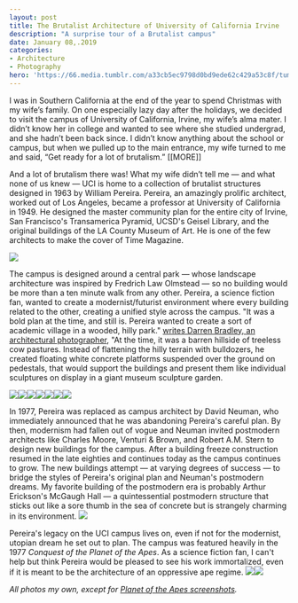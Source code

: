 ```yaml
---
layout: post
title: The Brutalist Architecture of University of California Irvine
description: "A surprise tour of a Brutalist campus"
date: January 08,.2019
categories:
- Architecture
- Photography
hero: 'https://66.media.tumblr.com/a33cb5ec9798d0bd9ede62c429a53c8f/tumblr_inline_pl0rd3eAU21qzwy5u_1280.jpg'
---
```


I was in Southern California at the end of the year to spend Christmas with my wife’s family. On one especially lazy day after the holidays, we decided to visit the campus of University of California, Irvine, my wife’s alma mater. I didn’t know her in college and wanted to see where she studied undergrad, and she hadn’t been back since. I didn’t know anything about the school or campus, but when we pulled up to the main entrance, my wife turned to me and said, “Get ready for a lot of brutalism.”
[[MORE]]

And a lot of brutalism there was! What my wife didn’t tell me — and what none of us knew — UCI is home to a collection of brutalist structures designed in 1963 by William Pereira. Pereira, an amazingly prolific architect, worked out of Los Angeles, became a professor at University of California in 1949. He designed the master community plan for the entire city of Irvine, San Francisco's Transamerica Pyramid, UCSD's Geisel Library, and the original buildings of the LA County Museum of Art. He is one of the few architects to make the cover of Time Magazine.

![](https://66.media.tumblr.com/02231f1875a048be564fa9184767b76b/tumblr_inline_pl0rrhnJ141qzwy5u_540.jpg)

The campus is designed around a central park — whose landscape architecture was inspired by Fredrich Law Olmstead — so no building would be more than a ten minute walk from any other. Pereira, a science fiction fan, wanted to create a modernist/futurist environment where every building related to the other, creating a unified style across the campus. "It was a bold plan at the time, and still is. Pereira wanted to create a sort of academic village in a wooded, hilly park." [writes Darren Bradley, an architectural photographer](http://modernistarchitecture.blogspot.com/2015/03/uc-irvine-singular-brutalist-vision.html), "At the time, it was a barren hillside of treeless cow pastures. Instead of flattening the hilly terrain with bulldozers, he created floating white concrete platforms suspended over the ground on pedestals, that would support the buildings and present them like individual sculptures on display in a giant museum sculpture garden.

![](https://66.media.tumblr.com/7c322d74443235d9283da178b873d0d2/tumblr_inline_pl0rdf7QfQ1qzwy5u_1280.jpg)![](https://66.media.tumblr.com/44077ca866390c20ad0d4c10e51cc0c9/tumblr_inline_pl0rl9xS5T1qzwy5u_1280.jpg)![](https://66.media.tumblr.com/2a20b7d9d612620a18585b0d567f79a0/tumblr_inline_pl0rdqi8un1qzwy5u_1280.jpg)![](https://66.media.tumblr.com/7c322d74443235d9283da178b873d0d2/tumblr_inline_pl0re2BXaJ1qzwy5u_1280.jpg)![](https://66.media.tumblr.com/548da0258578f5b3b9b8e10bcbde4260/tumblr_inline_pl0rekTFDO1qzwy5u_1280.jpg)![](https://66.media.tumblr.com/f241ee34b5fddb8bae20ba39a529e888/tumblr_inline_pl0rl2UHgz1qzwy5u_1280.jpg)![](https://66.media.tumblr.com/00de24183bbea63081b1e522feb218d5/tumblr_inline_pl0rluTD9U1qzwy5u_1280.jpg)

In 1977, Pereira was replaced as campus architect by David Neuman, who immediately announced that he was abandoning Pereira's careful plan. By then, modernism had fallen out of vogue and Neuman invited postmodern architects like Charles Moore, Venturi &amp; Brown, and Robert A.M. Stern to design new buildings for the campus. After a building freeze construction resumed in the late eighties and continues today as the campus continues to grow. The new buildings attempt — at varying degrees of success — to bridge the styles of Pereira's original plan and Neuman's postmodern dreams. My favorite building of the postmodern era is probably Arthur Erickson's McGaugh Hall — a quintessential postmodern structure that sticks out like a sore thumb in the sea of concrete but is strangely charming in its environment.
![](https://66.media.tumblr.com/a8366597745c8d4e983436bddc5cc8b4/tumblr_inline_pl0rexrGre1qzwy5u_1280.jpg)

Pereira's legacy on the UCI campus lives on, even if not for the modernist, utopian dream he set out to plan. The campus was featured heavily in the 1977 _Conquest of the Planet of the Apes_. As a science fiction fan, I can't help but think Pereira would be pleased to see his work immortalized, even if it is meant to be the architecture of an oppressive ape regime.
![](https://66.media.tumblr.com/916acf4fa7d33a30517e52ed81c880ed/tumblr_inline_pl0rc3fohX1qzwy5u_1280.jpg)![](https://66.media.tumblr.com/5263d08e6d6e11c7aab6efa7f15cd628/tumblr_inline_pl0rc96NPM1qzwy5u_1280.jpg)

_All photos my own, except for [Planet of the Apes screenshots](http://modernistarchitecture.blogspot.com/2015/03/uc-irvine-singular-brutalist-vision.html)._

